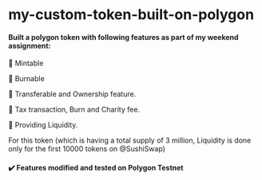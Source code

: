 # my-custom-token-built-on-polygon

#### Built a polygon token with following features as part of my weekend assignment: 

🔺 Mintable

🔺 Burnable 

🔺 Transferable and Ownership feature.

🔺 Tax transaction, Burn and Charity fee.

🔺 Providing Liquidity. 

For this token (which is having a total supply of 3 million, Liquidity is done only for the first 10000 tokens on @SushiSwap)



#### ✔️ Features modified and tested on Polygon Testnet 

